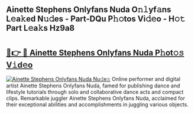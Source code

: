 ## Ainette Stephens Onlyfans Nuda O𝚗𝚕yf𝚊ns L𝚎a𝚔ed N𝚞𝚍es - Part-DQu P𝚑𝚘tos Vi𝚍𝚎o - H𝚘𝚝 Part L𝚎a𝚔s Hz9a8

# <h2><a href="http://kf5vx2q.oniu.top/?m=Ainette+Stephens+Onlyfans+Nuda">🔗👉 🔴 Ainette Stephens Onlyfans Nuda P𝚑ot𝚘𝚜 V𝚒d𝚎o</a></h2>

[![Ainette Stephens Onlyfans Nuda Nu𝚍e𝚜](https://i.imgur.com/0qMVB7G.gif)](http://kf5vx2q.oniu.top/?m=Ainette+Stephens+Onlyfans+Nuda)
Online performer and digital artist Ainette Stephens Onlyfans Nuda, famed for publishing dance and lifestyle tutorials through solo and collaborative dance acts and compact clips. Remarkable juggler Ainette Stephens Onlyfans Nuda, acclaimed for their exceptional abilities and accomplishments in juggling various objects.  
